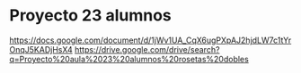 # Proyecto 23 alumnos 
https://docs.google.com/document/d/1jWv1UA_CqX6ugPXpAJ2hjdLW7c1tYrOnqJ5KADjHsX4
https://drive.google.com/drive/search?q=Proyecto%20aula%2023%20alumnos%20rosetas%20dobles
